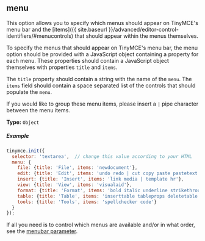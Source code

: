 ## menu

This option allows you to specify which menus should appear on TinyMCE's menu bar and the [items]({{ site.baseurl }}/advanced/editor-control-identifiers/#menucontrols) that should appear within the menus themselves.

To specify the menus that should appear on TinyMCE's menu bar, the menu option should be provided with a JavaScript object containing a property for each menu. These properties should contain a JavaScript object themselves with properties `title` and `items`.

The `title` property should contain a string with the name of the `menu`. The `items` field should contain a space separated list of the controls that should populate the `menu`.

If you would like to group these menu items, please insert a `|` pipe character between the menu items.

**Type:** `Object`

##### Example

```js
tinymce.init({
  selector: 'textarea',  // change this value according to your HTML
  menu: {
    file: {title: 'File', items: 'newdocument'},
    edit: {title: 'Edit', items: 'undo redo | cut copy paste pastetext | selectall'},
    insert: {title: 'Insert', items: 'link media | template hr'},
    view: {title: 'View', items: 'visualaid'},
    format: {title: 'Format', items: 'bold italic underline strikethrough superscript subscript | formats | removeformat'},
    table: {title: 'Table', items: 'inserttable tableprops deletetable | cell row column'},
    tools: {title: 'Tools', items: 'spellchecker code'}
  }
});
```

If all you need is to control which menus are available and/or in what order, see the [menubar parameter](#menubar).
